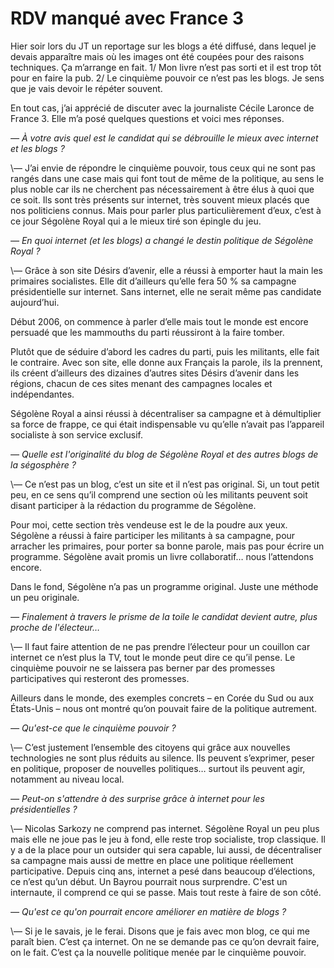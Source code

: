 # RDV manqué avec France 3

Hier soir lors du JT un reportage sur les blogs a été diffusé, dans lequel je devais apparaître mais où les images ont été coupées pour des raisons techniques. Ça m’arrange en fait. 1/ Mon livre n’est pas sorti et il est trop tôt pour en faire la pub. 2/ Le cinquième pouvoir ce n’est pas les blogs. Je sens que je vais devoir le répéter souvent.

En tout cas, j’ai apprécié de discuter avec la journaliste Cécile Laronce de France 3. Elle m’a posé quelques questions et voici mes réponses.

*— À votre avis quel est le candidat qui se débrouille le mieux avec internet et les blogs ?*

\— J’ai envie de répondre le cinquième pouvoir, tous ceux qui ne sont pas rangés dans une case mais qui font tout de même de la politique, au sens le plus noble car ils ne cherchent pas nécessairement à être élus à quoi que ce soit. Ils sont très présents sur internet, très souvent mieux placés que nos politiciens connus. Mais pour parler plus particulièrement d’eux, c’est à ce jour Ségolène Royal qui a le mieux tiré son épingle du jeu.

*— En quoi internet (et les blogs) a changé le destin politique de Ségolène Royal ?*

\— Grâce à son site Désirs d’avenir, elle a réussi à emporter haut la main les primaires socialistes. Elle dit d’ailleurs qu’elle fera 50 % sa campagne présidentielle sur internet. Sans internet, elle ne serait même pas candidate aujourd’hui.

Début 2006, on commence à parler d’elle mais tout le monde est encore persuadé que les mammouths du parti réussiront à la faire tomber.

Plutôt que de séduire d’abord les cadres du parti, puis les militants, elle fait le contraire. Avec son site, elle donne aux Français la parole, ils la prennent, ils créent d’ailleurs des dizaines d’autres sites Désirs d’avenir dans les régions, chacun de ces sites menant des campagnes locales et indépendantes.

Ségolène Royal a ainsi réussi à décentraliser sa campagne et à démultiplier sa force de frappe, ce qui était indispensable vu qu’elle n’avait pas l’appareil socialiste à son service exclusif.

*— Quelle est l'originalité du blog de Ségolène Royal et des autres blogs de la ségosphère ?*

\— Ce n’est pas un blog, c’est un site et il n’est pas original. Si, un tout petit peu, en ce sens qu’il comprend une section où les militants peuvent soit disant participer à la rédaction du programme de Ségolène.

Pour moi, cette section très vendeuse est le de la poudre aux yeux. Ségolène a réussi à faire participer les militants à sa campagne, pour arracher les primaires, pour porter sa bonne parole, mais pas pour écrire un programme. Ségolène avait promis un livre collaboratif… nous l’attendons encore.

Dans le fond, Ségolène n’a pas un programme original. Juste une méthode un peu originale.

*— Finalement à travers le prisme de la toile le candidat devient autre, plus proche de l'électeur…*

\— Il faut faire attention de ne pas prendre l’électeur pour un couillon car internet ce n’est plus la TV, tout le monde peut dire ce qu’il pense. Le cinquième pouvoir ne se laissera pas berner par des promesses participatives qui resteront des promesses.

Ailleurs dans le monde, des exemples concrets – en Corée du Sud ou aux États-Unis – nous ont montré qu’on pouvait faire de la politique autrement.

*— Qu'est-ce que le cinquième pouvoir ?*

\— C’est justement l’ensemble des citoyens qui grâce aux nouvelles technologies ne sont plus réduits au silence. Ils peuvent s’exprimer, peser en politique, proposer de nouvelles politiques… surtout ils peuvent agir, notamment au niveau local.

*— Peut-on s'attendre à des surprise grâce à internet pour les présidentielles ?*

\— Nicolas Sarkozy ne comprend pas internet. Ségolène Royal un peu plus mais elle ne joue pas le jeu à fond, elle reste trop socialiste, trop classique. Il y a de la place pour un outsider qui sera capable, lui aussi, de décentraliser sa campagne mais aussi de mettre en place une politique réellement participative. Depuis cinq ans, internet a pesé dans beaucoup d’élections, ce n’est qu’un début. Un Bayrou pourrait nous surprendre. C'est un internaute, il comprend ce qui se passe. Mais tout reste à faire de son côté.

*— Qu'est ce qu'on pourrait encore améliorer en matière de blogs ?*

\— Si je le savais, je le ferai. Disons que je fais avec mon blog, ce qui me paraît bien. C’est ça internet. On ne se demande pas ce qu’on devrait faire, on le fait. C’est ça la nouvelle politique menée par le cinquième pouvoir.